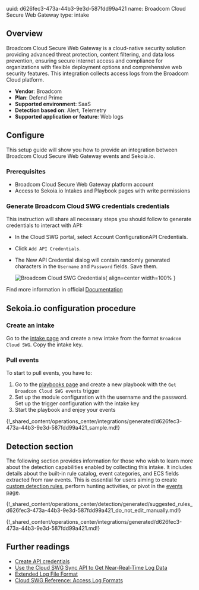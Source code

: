 uuid: d626fec3-473a-44b3-9e3d-587fdd99a421
name: Broadcom Cloud Secure Web Gateway
type: intake

## Overview

Broadcom Cloud Secure Web Gateway is a cloud-native security solution providing advanced threat protection, content filtering, and data loss prevention, ensuring secure internet access and compliance for organizations with flexible deployment options and comprehensive web security features. This integration collects access logs from the Broadcom Cloud platform.

- **Vendor**: Broadcom
- **Plan**: Defend Prime
- **Supported environment**: SaaS
- **Detection based on**: Alert, Telemetry
- **Supported application or feature**: Web logs

## Configure

This setup guide will show you how to provide an integration between Broadcom Cloud Secure Web Gateway events and Sekoia.io.

### Prerequisites

- Broadcom Cloud Secure Web Gateway platform account
- Access to Sekoia.io Intakes and Playbook pages with write permissions

### Generate Broadcom Cloud SWG credentials credentials

This instruction will share all necessary steps you should follow to generate credentials to interact with API:

- In the Cloud SWG portal, select Account ConfigurationAPI Credentials.
- Click `Add API Credentials`.
- The New API Credential dialog will contain randomly generated characters in the `Username` and `Password` fields. Save them.

    ![Broadcom Cloud SWG Credentials](/assets/instructions/broadcom/credentials.png){ align=center width=100% }

Find more information in official [Documentation](https://techdocs.broadcom.com/us/en/symantec-security-software/web-and-network-security/cloud-swg/help/cloudswg-api-reference/api-keys.html)

## Sekoia.io configuration procedure

### Create an intake

Go to the [intake page](https://app.sekoia.io/operations/intakes) and create a new intake from the format `Broadcom Cloud SWG`. Copy the intake key.

### Pull events

To start to pull events, you have to:

1. Go to the [playbooks page](https://app.sekoia.io/operations/playbooks) and create a new playbook with the `Get Broadcom Cloud SWG events` trigger
2. Set up the module configuration with the username and the password. Set up the trigger configuration with the intake key
3. Start the playbook and enjoy your events

{!_shared_content/operations_center/integrations/generated/d626fec3-473a-44b3-9e3d-587fdd99a421_sample.md!}

## Detection section

The following section provides information for those who wish to learn more about the detection capabilities enabled by collecting this intake. It includes details about the built-in rule catalog, event categories, and ECS fields extracted from raw events. This is essential for users aiming to create [custom detection rules](/docs/xdr/features/detect/sigma.md), perform hunting activities, or pivot in the [events page](/docs/xdr/features/investigate/events.md).

{!_shared_content/operations_center/detection/generated/suggested_rules_d626fec3-473a-44b3-9e3d-587fdd99a421_do_not_edit_manually.md!}

{!_shared_content/operations_center/integrations/generated/d626fec3-473a-44b3-9e3d-587fdd99a421.md!}

## Further readings

- [Create API credentials](https://techdocs.broadcom.com/us/en/symantec-security-software/web-and-network-security/cloud-swg/help/cloudswg-api-reference/api-keys.html)
- [Use the Cloud SWG Sync API to Get Near-Real-Time Log Data](https://techdocs.broadcom.com/us/en/symantec-security-software/web-and-network-security/cloud-swg/help/cloudswg-api-reference/report-sync-about.html)
- [Extended Log File Format](https://www.w3.org/TR/WD-logfile.html)
- [Cloud SWG Reference: Access Log Formats](https://techdocs.broadcom.com/us/en/symantec-security-software/web-and-network-security/cloud-swg/help/wss-reference/accesslogformats-ref.html)
